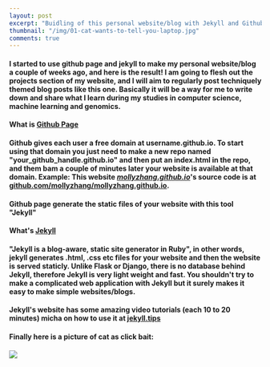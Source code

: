 ```yaml
---
layout: post
excerpt: "Buidling of this personal website/blog with Jekyll and Github Page"
thumbnail: "/img/01-cat-wants-to-tell-you-laptop.jpg"
comments: true
---
```


#### I started to use github page and jekyll to make my personal website/blog a couple of weeks ago, and here is the result! I am going to flesh out the projects section of my website, and I will aim to regularly post techniquely themed blog posts like this one. Basically it will be a way for me to write down and share what I learn during my studies in computer science, machine learning and genomics.

#### **What is [Github Page](https://pages.github.com)**

#### Github gives each user a free domain at username.github.io. To start using that domain you just need to make a new repo named "your_github_handle.github.io" and then put an index.html in the repo, and them bam a couple of minutes later your website is available at that domain. Example: This website [*mollyzhang.github.io*](https://mollyzhang.github.io)'s source code is at [github.com/mollyzhang/mollyzhang.github.io](https://github.com/MollyZhang/MollyZhang.github.io).

#### Github page generate the static files of your website with this tool "Jekyll"


#### **What's [Jekyll](https://jekyllrb.com)**

#### "Jekyll is a blog-aware, static site generator in Ruby", in other words, jekyll generates .html, .css etc files for your website and then the website is served staticly. Unlike Flask or Django, there is no database behind Jekyll, therefore Jekyll is very light weight and fast. You shouldn't try to  make a complicated web application with Jekyll but it surely makes it easy to make simple websites/blogs.

#### Jekyll's website has some amazing video tutorials \(each 10 to 20 minutes\) micha on how to use it at [jekyll.tips](http://jekyll.tips)


#### Finally here is a picture of cat as click bait:
<div class="imgcap">
    <img src="{{ page.thumbnail }}" >
</div>
